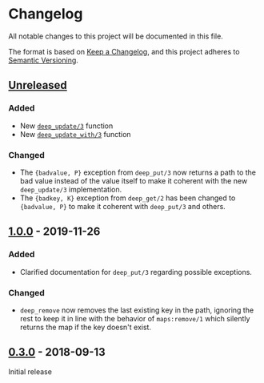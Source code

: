 # Changelog

All notable changes to this project will be documented in this file.

The format is based on [Keep a Changelog](https://keepachangelog.com/en/1.0.0/),
and this project adheres to [Semantic Versioning](https://semver.org/spec/v2.0.0.html).

## [Unreleased]

### Added

- New [`deep_update/3`][deep_update-3] function
- New [`deep_update_with/3`][deep_update_with-3] function

### Changed

- The `{badvalue, P}` exception from `deep_put/3` now returns a path to the bad
  value instead of the value itself to make it coherent with the new
  `deep_update/3` implementation.
- The `{badkey, K}` exception from `deep_get/2` has been changed to
  `{badvalue, P}` to make it coherent with `deep_put/3` and others.

## [1.0.0] - 2019-11-26

### Added

- Clarified documentation for `deep_put/3` regarding possible exceptions.

### Changed

- `deep_remove` now removes the last existing key in the path, ignoring the rest
  to keep it in line with the behavior of `maps:remove/1` which silently returns
  the map if the key doesn't exist.

## [0.3.0] - 2018-09-13

Initial release

[unreleased]: https://github.com/eproxus/mapz/compare/v1.0.0...HEAD
[1.0.0]: https://github.com/eproxus/mapz/compare/v0.3.0...v1.0.0
[0.3.0]: https://github.com/eproxus/mapz/releases/tag/v0.3.0

[deep_update-3]: https://hexdocs.pm/mapz/mapz.html#deep_update-3
[deep_update_with-3]: https://hexdocs.pm/mapz/mapz.html#deep_update_with-3
